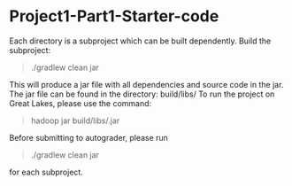 # Project1-Part1-Starter-code

Each directory is a subproject which can be built dependently.
Build the subproject:
> ./gradlew clean jar

This will produce a jar file with all dependencies and source code in the jar. The jar file can be found in the directory: build/libs/
To run the project on Great Lakes, please use the command:
> hadoop jar build/libs/<jarname>.jar <with any additional arguments included here>

Before submitting to autograder, please run
> ./gradlew clean jar

for each subproject.

